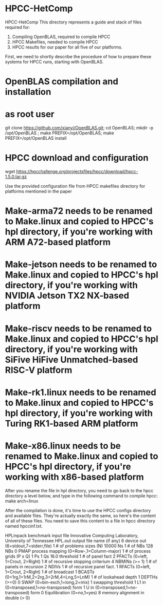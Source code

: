 # HPCC-HetComp
HPCC-HetComp
This directory represents a guide and stack of files required for:
1. Compiling OpenBLAS, required to compile HPCC
2. HPCC Makefiles, needed to compile HPCC
3. HPCC results for our paper for all five of our platforms.

First, we need to shortly describe the procedure of how to prepare these systems for HPCC runs, starting with OpenBLAS.

# OpenBLAS compilation and installation
# as root user
git clone https://github.com/xianyi/OpenBLAS.git; cd OpenBLAS; mkdir -p /opt/OpenBLAS ; make PREFIX=/opt/OpenBLAS; make PREFIX=/opt/OpenBLAS install


# HPCC download and configuration
wget https://hpcchallenge.org/projectsfiles/hpcc/download/hpcc-1.5.0.tar.gz

Use the provided configuration file from HPCC makefiles directory for platforms mentioned in the paper
# Make-arma72 needs to be renamed to Make.linux and copied to HPCC's hpl directory, if you're working with ARM A72-based platform
# Make-jetson needs to be renamed to Make.linux and copied to HPCC's hpl directory, if you're working with NVIDIA Jetson TX2 NX-based platform
# Make-riscv needs to be renamed to Make.linux and copied to HPCC's hpl directory, if you're working with SiFive HiFive Unmatched-based RISC-V platform
# Make-rk1.linux needs to be renamed to Make.linux and copied to HPCC's hpl directory, if you're working with Turing RK1-based ARM platform
# Make-x86.linux needs to be renamed to Make.linux and copied to HPCC's hpl directory, if you're working with x86-based platform

After you rename the file in hpl directory, you need to go back to the hpcc directory a level below, and type in the following command to compile hpcc:
make arch=linux

After the compilation is done, it's time to use the HPCC configs directory and available files.
They're actually exactly the same, so here's the content of all of these files. You need to save this content to a file in hpcc directory named hpccinf.txt.

HPLinpack benchmark input file
Innovative Computing Laboratory, University of Tennessee
HPL.out      output file name (if any)
6            device out (6=stdout,7=stderr,file)
1            # of problems sizes (N)
10000        Ns
1            # of NBs
128          NBs
0            PMAP process mapping (0=Row-,1=Column-major)
1            # of process grids (P x Q)
1            Ps
1            Qs
16.0         threshold
1            # of panel fact
2            PFACTs (0=left, 1=Crout, 2=Right)
1            # of recursive stopping criterium
4            NBMINs (>= 1)
1            # of panels in recursion
2            NDIVs
1            # of recursive panel fact.
1            RFACTs (0=left, 1=Crout, 2=Right)
1            # of broadcast
1            BCASTs (0=1rg,1=1rM,2=2rg,3=2rM,4=Lng,5=LnM)
1            # of lookahead depth
1            DEPTHs (>=0)
0            SWAP (0=bin-exch,1=long,2=mix)
1            swapping threshold
1            L1 in (0=transposed,1=no-transposed) form
1            U  in (0=transposed,1=no-transposed) form
0            Equilibration (0=no,1=yes)
8            memory alignment in double (> 0)

